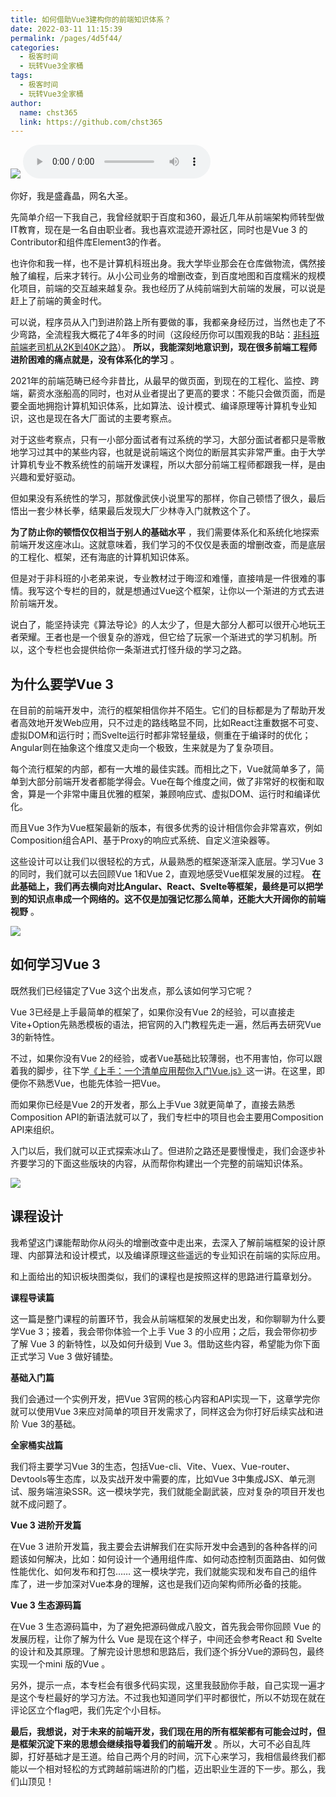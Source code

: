 ```yaml
---
title: 如何借助Vue3建构你的前端知识体系？
date: 2022-03-11 11:15:39
permalink: /pages/4d5f44/
categories: 
  - 极客时间
  - 玩转Vue3全家桶
tags: 
  - 极客时间
  - 玩转Vue3全家桶
author: 
  name: chst365
  link: https://github.com/chst365
---
```

![](https://cdn.jsdelivr.net/gh/chst365/bolgImgs/imgs/topImgs/317.jpg)
<audio title="开篇词.如何借助Vue3建构你的前端知识体系？" src="https://static001.geekbang.org/resource/audio/42/1b/4217d83c1cb23e1130dd23ef075ace1b.mp3" controls="controls"></audio> 


你好，我是盛鑫晶，网名大圣。

先简单介绍一下我自己，我曾经就职于百度和360，最近几年从前端架构师转型做IT教育，现在是一名自由职业者。我也喜欢混迹开源社区，同时也是Vue 3
的Contributor和组件库Element3的作者。

也许你和我一样，也不是计算机科班出身。我大学毕业那会在仓库做物流，偶然接触了编程，后来才转行。从小公司业务的增删改查，到百度地图和百度糯米的规模化项目，前端的交互越来越复杂。我也经历了从纯前端到大前端的发展，可以说是赶上了前端的黄金时代。

可以说，程序员从入门到进阶路上所有要做的事，我都亲身经历过，当然也走了不少弯路，全流程我大概花了4年多的时间（这段经历你可以围观我的B站：[非科班前端老司机从2K到40K之路](https://www.bilibili.com/video/BV1cV411Y77T/)）。
**所以，我能深刻地意识到，现在很多前端工程师进阶困难的痛点就是，没有体系化的学习** 。

2021年的前端范畴已经今非昔比，从最早的做页面，到现在的工程化、监控、跨端，薪资水涨船高的同时，也对从业者提出了更高的要求：不能只会做页面，而是要全面地拥抱计算机知识体系，比如算法、设计模式、编译原理等计算机专业知识，这也是现在各大厂面试的主要考察点。

对于这些考察点，只有一小部分面试者有过系统的学习，大部分面试者都只是零散地学习过其中的某些内容，也就是说前端这个岗位的断层其实非常严重。由于大学计算机专业不教系统性的前端开发课程，所以大部分前端工程师都跟我一样，是由兴趣和爱好驱动。

但如果没有系统性的学习，那就像武侠小说里写的那样，你自己顿悟了很久，最后悟出一套少林长拳，结果最后发现大厂少林寺入门就教这个了。

 **为了防止你的顿悟仅仅相当于别人的基础水平**
，我们需要体系化和系统化地探索前端开发这座冰山。这就意味着，我们学习的不仅仅是表面的增删改查，而是底层的工程化、框架，还有海底的计算机知识体系。

但是对于非科班的小老弟来说，专业教材过于晦涩和难懂，直接啃是一件很难的事情。我写这个专栏的目的，就是想通过Vue这个框架，让你以一个渐进的方式去进阶前端开发。

说白了，能坚持读完《算法导论》的人太少了，但是大部分人都可以很开心地玩王者荣耀。王者也是一个很复杂的游戏，但它给了玩家一个渐进式的学习机制。所以，这个专栏也会提供给你一条渐进式打怪升级的学习之路。

## 为什么要学Vue 3

在目前的前端开发中，流行的框架相信你并不陌生。它们的目标都是为了帮助开发者高效地开发Web应用，只不过走的路线略显不同，比如React注重数据不可变、虚拟DOM和运行时；而Svelte运行时都非常轻量级，侧重在于编译时的优化；Angular则在抽象这个维度又走向一个极致，生来就是为了复杂项目。

每个流行框架的内部，都有一大堆的最佳实践。而相比之下，Vue就简单多了，简单到大部分前端开发者都能学得会。Vue在每个维度之间，做了非常好的权衡和取舍，算是一个非常中庸且优雅的框架，兼顾响应式、虚拟DOM、运行时和编译优化。

而且Vue 3作为Vue框架最新的版本，有很多优秀的设计相信你会非常喜欢，例如Composition组合API、基于Proxy的响应式系统、自定义渲染器等。

这些设计可以让我们以很轻松的方式，从最熟悉的框架逐渐深入底层。学习Vue 3的同时，我们就可以去回顾Vue 1和Vue 2，直观地感受Vue框架发展的过程。
**在此基础上，我们再去横向对比Angular、React、Svelte等框架，最终是可以把学到的知识点串成一个网络的。这不仅是加强记忆那么简单，还能大大开阔你的前端视野**
。

![](https://static001.geekbang.org/resource/image/0a/be/0acf4884eccd8266a016c555651a09be.jpg?wh=6000x3000)

## 如何学习Vue 3

既然我们已经锚定了Vue 3这个出发点，那么该如何学习它呢？

Vue 3已经是上手最简单的框架了，如果你没有Vue
2的经验，可以直接走Vite+Option先熟悉模板的语法，把官网的入门教程先走一遍，然后再去研究Vue 3的新特性。

不过，如果你没有Vue
2的经验，或者Vue基础比较薄弱，也不用害怕，你可以跟着我的脚步，往下学[《上手：一个清单应用帮你入门Vue.js》](http://time.geekbang.org/column/article/428106)这一讲。在这里，即便你不熟悉Vue，也能先体验一把Vue。

而如果你已经是Vue 2的开发者，那么上手Vue 3就更简单了，直接去熟悉Composition
API的新语法就可以了，我们专栏中的项目也会主要用Composition API来组织。

入门以后，我们就可以正式探索冰山了。但进阶之路还是要慢慢走，我们会逐步补齐要学习的下面这些版块的内容，从而帮你构建出一个完整的前端知识体系。

![](https://static001.geekbang.org/resource/image/b8/95/b8fa99b00f432b7df6d3a292ec0a8095.jpg?wh=1624x1306)

## 课程设计

我希望这门课能帮助你从闷头的增删改查中走出来，去深入了解前端框架的设计原理、内部算法和设计模式，以及编译原理这些遥远的专业知识在前端的实际应用。

和上面给出的知识板块图类似，我们的课程也是按照这样的思路进行篇章划分。

 **课程导读篇**

这一篇是整门课程的前置环节，我会从前端框架的发展史出发，和你聊聊为什么要学Vue 3；接着，我会带你体验一个上手 Vue 3
的小应用；之后，我会带你初步了解 Vue 3 的新特性，以及如何升级到 Vue 3。借助这些内容，希望能为你下面正式学习 Vue 3 做好铺垫。

 **基础入门篇**

我们会通过⼀个实例开发，把Vue 3官⽹的核⼼内容和API实现⼀下，这章学完你就可以使用Vue 3来应对简单的项目开发需求了，同样这会为你打好后续实战和进阶
Vue 3的基础。

 **全家桶实战篇**

我们将主要学习Vue 3的⽣态，包括Vue-cli、Vite、Vuex、Vue-router、Devtools等生态库，以及实战开发中需要的库，比如Vue
3中集成JSX、单元测试、服务端渲染SSR。这⼀模块学完，我们就能全副武装，应对复杂的项⽬开发也就不成问题了。

 **Vue 3 进阶开发篇**

在Vue 3
进阶开发篇，我主要会去讲解我们在实际开发中会遇到的各种各样的问题该如何解决，比如：如何设计⼀个通用组件库、如何动态控制页面路由、如何做性能优化、如何发布和打包……
这⼀模块学完，我们就能实现和发布自己的组件库了，进一步加深对Vue本身的理解，这也是我们迈向架构师所必备的技能。

 **Vue 3 ⽣态源码篇**

在Vue 3 生态源码篇中，为了避免把源码做成⼋股⽂，首先我会带你回顾 Vue 的发展历程，让你了解为什么 Vue 是现在这个样⼦，中间还会参考React
和 Svelte的设计和及其原理。了解完设计思想和思路后，我们逐个拆分Vue的源码包，最终实现⼀个mini 版的Vue 。

另外，提示一点，本专栏会有很多代码实现，这里我鼓励你手敲，自己实现一遍才是这个专栏最好的学习方法。不过我也知道同学们平时都很忙，所以不妨现在就在评论区立个flag吧，我们先定个小目标。

 **最后，我想说，对于未来的前端开发，我们现在用的所有框架都有可能会过时，但是框架沉淀下来的思想会继续指导着我们的前端开发**
。所以，大可不必自乱阵脚，打好基础才是王道。给自己两个月的时间，沉下心来学习，我相信最终我们都能以一个相对轻松的方式跨越前端进阶的门槛，迈出职业生涯的下一步。那么，我们山顶见！

